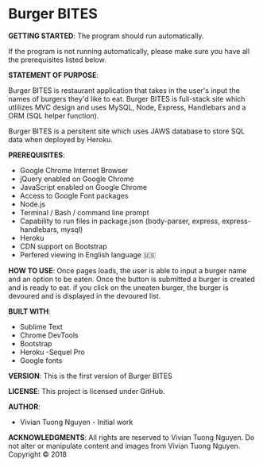 # Burger BITES
**GETTING STARTED**:
The program should run automatically.

If the program is not running automatically, please make sure you have all the prerequisites listed below.

**STATEMENT OF PURPOSE**:

Burger BITES is restaurant application that takes in the user's input the names of burgers they'd like to eat. Burger BITES is full-stack site which utlilizes MVC design and uses MySQL, Node, Express, Handlebars and a ORM (SQL helper function).

Burger BITES is a persitent site which uses JAWS database to store SQL data when deployed by Heroku.

**PREREQUISITES**:
- Google Chrome Internet Browser
- jQuery enabled on Google Chrome
- JavaScript enabled on Google Chrome
- Access to Google Font packages
- Node.js
- Terminal / Bash / command line prompt
- Capability to run files in package.json (body-parser, express, express-handlebars, mysql)
- Heroku
- CDN support on Bootstrap
- Perfered viewing in English language :us:

**HOW TO USE**:
Once pages loads, the user is able to input a burger name and an option to be eaten. Once the button is submitted a burger is created and is ready to eat. if you click on the uneaten burger, the burger is devoured and is displayed in the devoured list.

**BUILT WITH**:
- Sublime Text
- Chrome DevTools
- Bootstrap
- Heroku
-Sequel Pro
- Google fonts

**VERSION**:
This is the first version of Burger BITES

**LICENSE**:
This project is licensed under GitHub.

**AUTHOR**:
- Vivian Tuong Nguyen - Initial work



**ACKNOWLEDGMENTS**:
All rights are reserved to Vivian Tuong Nguyen. Do not alter or manipulate content and images from Vivian Tuong Nguyen.
Copyright   :copyright: 2018

